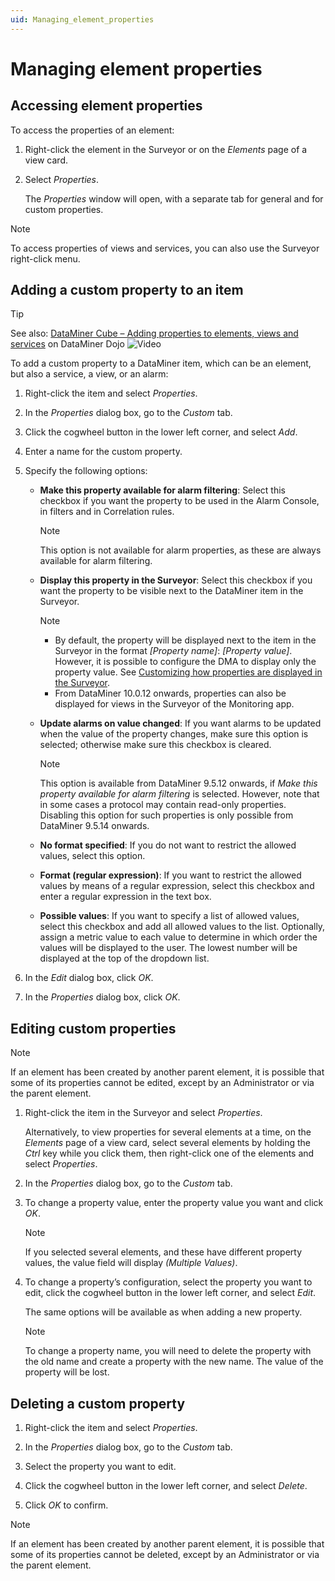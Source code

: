 ```yaml
---
uid: Managing_element_properties
---
```


# Managing element properties

## Accessing element properties

To access the properties of an element:

1. Right-click the element in the Surveyor or on the *Elements* page of a view card.

1. Select *Properties*.

   The *Properties* window will open, with a separate tab for general and for custom properties.

> [!NOTE]
> To access properties of views and services, you can also use the Surveyor right-click menu.

## Adding a custom property to an item

> [!TIP]
> See also: [DataMiner Cube – Adding properties to elements, views and services](https://community.dataminer.services/video/dataminer-cube-adding-properties-to-elements-views-and-services/) on DataMiner Dojo ![Video](~/user-guide/images/video_Duo.png)

To add a custom property to a DataMiner item, which can be an element, but also a service, a view, or an alarm:

1. Right-click the item and select *Properties*.

1. In the *Properties* dialog box, go to the *Custom* tab.

1. Click the cogwheel button in the lower left corner, and select *Add*.

1. Enter a name for the custom property.

1. Specify the following options:

   - **Make this property available for alarm filtering**: Select this checkbox if you want the property to be used in the Alarm Console, in filters and in Correlation rules.

     > [!NOTE]
     > This option is not available for alarm properties, as these are always available for alarm filtering.

   - **Display this property in the Surveyor**: Select this checkbox if you want the property to be visible next to the DataMiner item in the Surveyor.

     > [!NOTE]
     >
     > - By default, the property will be displayed next to the item in the Surveyor in the format *\[Property name\]*: *\[Property value\]*. However, it is possible to configure the DMA to display only the property value. See [Customizing how properties are displayed in the Surveyor](xref:PropertyConfiguration_xml#customizing-how-properties-are-displayed-in-the-surveyor).
     > - From DataMiner 10.0.12 onwards, properties can also be displayed for views in the Surveyor of the Monitoring app.

   - **Update alarms on value changed**: If you want alarms to be updated when the value of the property changes, make sure this option is selected; otherwise make sure this checkbox is cleared.

     > [!NOTE]
     > This option is available from DataMiner 9.5.12 onwards, if *Make this property available for alarm filtering* is selected. However, note that in some cases a protocol may contain read-only properties. Disabling this option for such properties is only possible from DataMiner 9.5.14 onwards.

   - **No format specified**: If you do not want to restrict the allowed values, select this option.

   - **Format (regular expression)**: If you want to restrict the allowed values by means of a regular expression, select this checkbox and enter a regular expression in the text box.

   - **Possible values**: If you want to specify a list of allowed values, select this checkbox and add all allowed values to the list. Optionally, assign a metric value to each value to determine in which order the values will be displayed to the user. The lowest number will be displayed at the top of the dropdown list.

1. In the *Edit* dialog box, click *OK*.

1. In the *Properties* dialog box, click *OK*.

## Editing custom properties

> [!NOTE]
> If an element has been created by another parent element, it is possible that some of its properties cannot be edited, except by an Administrator or via the parent element.

1. Right-click the item in the Surveyor and select *Properties*.

   Alternatively, to view properties for several elements at a time, on the *Elements* page of a view card, select several elements by holding the *Ctrl* key while you click them, then right-click one of the elements and select *Properties*.

1. In the *Properties* dialog box, go to the *Custom* tab.

1. To change a property value, enter the property value you want and click *OK*.

   > [!NOTE]
   > If you selected several elements, and these have different property values, the value field will display *(Multiple Values)*.

1. To change a property’s configuration, select the property you want to edit, click the cogwheel button in the lower left corner, and select *Edit*.

   The same options will be available as when adding a new property.

   > [!NOTE]
   > To change a property name, you will need to delete the property with the old name and create a property with the new name. The value of the property will be lost.

## Deleting a custom property

1. Right-click the item and select *Properties*.

1. In the *Properties* dialog box, go to the *Custom* tab.

1. Select the property you want to edit.

1. Click the cogwheel button in the lower left corner, and select *Delete*.

1. Click *OK* to confirm.

> [!NOTE]
> If an element has been created by another parent element, it is possible that some of its properties cannot be deleted, except by an Administrator or via the parent element.
